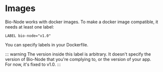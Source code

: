 # Images

Bio-Node works with docker images. To make a docker image compatible, it needs at least one label:

    LABEL bio-node="v1.0"

You can specify labels in your Dockerfile.

::: warning
The version inside this label is arbitrary. It doesn't specify the version of Bio-Node that you're complying to,
or the version of your app. For now, it's fixed to v1.0.
:::
